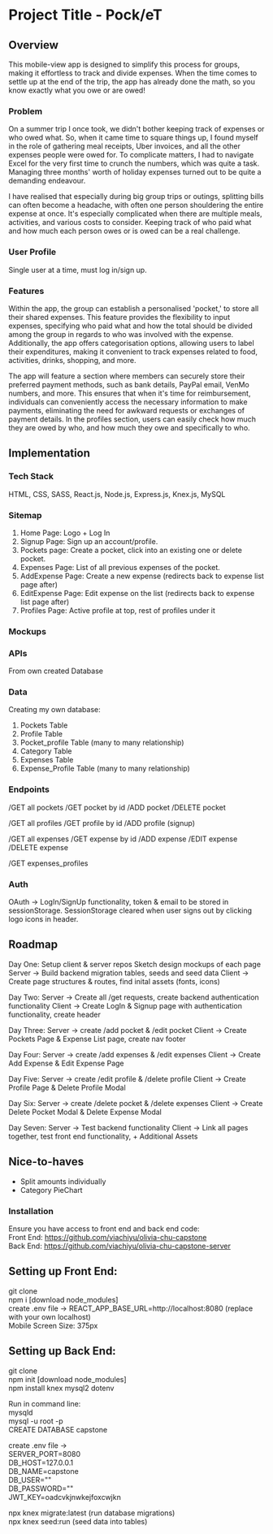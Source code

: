 # Project Title - Pock/eT

## Overview

This mobile-view app is designed to simplify this process for groups, making it effortless to track and divide expenses. When the time comes to settle up at the end of the trip, the app has already done the math, so you know exactly what you owe or are owed!

### Problem

On a summer trip I once took, we didn't bother keeping track of expenses or who owed what. So, when it came time to square things up, I found myself in the role of gathering meal receipts, Uber invoices, and all the other expenses people were owed for. To complicate matters, I had to navigate Excel for the very first time to crunch the numbers, which was quite a task. Managing three months' worth of holiday expenses turned out to be quite a demanding endeavour.

I have realised that especially during big group trips or outings, splitting bills can often become a headache, with often one person shouldering the entire expense at once. It's especially complicated when there are multiple meals, activities, and various costs to consider. Keeping track of who paid what and how much each person owes or is owed can be a real challenge.

### User Profile

Single user at a time, must log in/sign up.

### Features

Within the app, the group can establish a personalised 'pocket,' to store all their shared expenses. This feature provides the flexibility to input expenses, specifying who paid what and how the total should be divided among the group in regards to who was involved with the expense. Additionally, the app offers categorisation options, allowing users to label their expenditures, making it convenient to track expenses related to food, activities, drinks, shopping, and more.

The app will feature a section where members can securely store their preferred payment methods, such as bank details, PayPal email, VenMo numbers, and more. This ensures that when it's time for reimbursement, individuals can conveniently access the necessary information to make payments, eliminating the need for awkward requests or exchanges of payment details. In the profiles section, users can easily check how much they are owed by who, and how much they owe and specifically to who.

## Implementation

### Tech Stack

HTML, CSS, SASS, React.js, Node.js, Express.js, Knex.js, MySQL

### Sitemap

1. Home Page: Logo + Log In
2. Signup Page: Sign up an account/profile.
3. Pockets page: Create a pocket, click into an existing one or delete pocket.
4. Expenses Page: List of all previous expenses of the pocket.
5. AddExpense Page: Create a new expense (redirects back to expense list page after)
6. EditExpense Page: Edit expense on the list (redirects back to expense list page after)
7. Profiles Page: Active profile at top, rest of profiles under it

### Mockups

<!-- Images here -->

### APIs

From own created Database

### Data

Creating my own database:

1. Pockets Table
2. Profile Table
3. Pocket_profile Table (many to many relationship)
4. Category Table
5. Expenses Table
6. Expense_Profile Table (many to many relationship)

### Endpoints

/GET all pockets
/GET pocket by id
/ADD pocket
/DELETE pocket

/GET all profiles
/GET profile by id
/ADD profile (signup)

/GET all expenses
/GET expense by id
/ADD expense
/EDIT expense
/DELETE expense

/GET expenses_profiles

### Auth

OAuth -> LogIn/SignUp functionality, token & email to be stored in sessionStorage.
SessionStorage cleared when user signs out by clicking logo icons in header.

## Roadmap

Day One:
Setup client & server repos
Sketch design mockups of each page
Server -> Build backend migration tables, seeds and seed data
Client -> Create page structures & routes, find inital assets (fonts, icons)

Day Two:
Server -> Create all /get requests, create backend authentication functionality
Client -> Create LogIn & Signup page with authentication functionality, create header

Day Three:
Server -> create /add pocket & /edit pocket
Client -> Create Pockets Page & Expense List page, create nav footer

Day Four:
Server -> create /add expenses & /edit expenses
Client -> Create Add Expense & Edit Expense Page

Day Five:
Server -> create /edit profile & /delete profile
Client -> Create Profile Page & Delete Profile Modal

Day Six:
Server -> create /delete pocket & /delete expenses
Client -> Create Delete Pocket Modal & Delete Expense Modal

Day Seven:
Server -> Test backend functionality
Client -> Link all pages together, test front end functionality, + Additional Assets

## Nice-to-haves

- Split amounts individually  
- Category PieChart  

### Installation

Ensure you have access to front end and back end code:   
Front End: https://github.com/viachiyu/olivia-chu-capstone   
Back End: https://github.com/viachiyu/olivia-chu-capstone-server   

## Setting up Front End:

git clone <ssh front end key>  
npm i [download node_modules]  
create .env file -> REACT_APP_BASE_URL=http://localhost:8080 (replace with your own localhost)  
Mobile Screen Size: 375px  

## Setting up Back End:

git clone <ssh back end key>  
npm init [download node_modules]  
npm install knex mysql2 dotenv  

Run in command line:  
mysqld  
mysql -u root -p  
CREATE DATABASE capstone  

create .env file ->  
SERVER_PORT=8080  
DB_HOST=127.0.0.1  
DB_NAME=capstone  
DB_USER=""  
DB_PASSWORD=""  
JWT_KEY=oadcvkjnwkejfoxcwjkn  

npx knex migrate:latest (run database migrations)  
npx knex seed:run (seed data into tables)  
